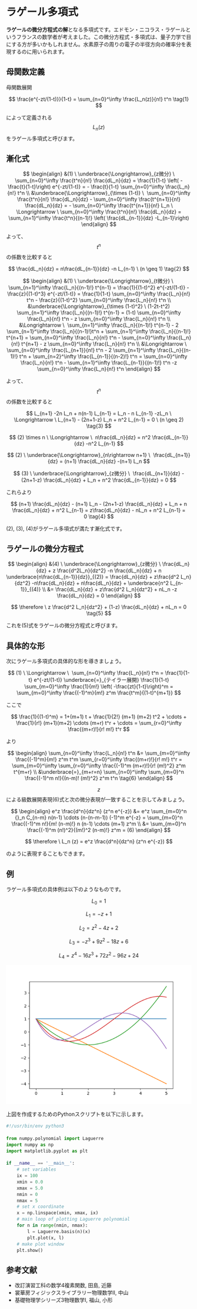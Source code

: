 # ラゲール多項式

**ラゲールの微分方程式の解**となる多項式です。エドモン・ニコラス・ラゲールというフランスの数学者が考えました。この微分方程式・多項式は、量子力学で目にする方が多いかもしれません。水素原子の周りの電子の半径方向の確率分を表現するのに用いられます。

## 母関数定義

母関数展開

$$
\frac{e^{-zt/(1-t)}}{1-t} 
= \sum_{n=0}^\infty \frac{L_n(z)}{n!} t^n \tag{1}
$$

によって定義される$$L_n (z)$$をラゲール多項式と呼びます。

## 漸化式

$$
\begin{align}
&(1) \ \underbrace{\Longrightarrow}_{z微分} \ 
\sum_{n=0}^\infty \frac{t^n}{n!} \frac{dL_n}{dz} 
= \frac{1}{1-t} \left( - \frac{t}{1-t}\right) e^{-zt/(1-t)} 
= - \frac{t}{1-t} \sum_{n=0}^\infty \frac{L_n}{n!} t^n \\
&\underbrace{\Longrightarrow}_{\times (1-t)} \ 
\sum_{n=0}^\infty \frac{t^n}{n!} \frac{dL_n}{dz} - \sum_{n=0}^\infty \frac{t^{n+1}}{n!} \frac{dL_n}{dz} 
= - \sum_{n=0}^\infty \frac{t^{n+1}}{n!} L_n 
\ \Longrightarrow \ \sum_{n=0}^\infty \frac{t^n}{n!} \frac{dL_n}{dz} 
= \sum_{n=1}^\infty \frac{t^n}{(n-1)!} \left( \frac{dL_{n-1}}{dz} -L_{n-1}\right)
\end{align}
$$

よって、$$t^n$$の係数を比較すると

$$
\frac{dL_n}{dz} = n\frac{dL_{n-1}}{dz} -n L_{n-1} \ (n \geq 1) \tag{2}
$$

$$
\begin{align}
&(1) \ \underbrace{\Longrightarrow}_{t微分} \ 
\sum_{n=1}^\infty \frac{L_n}{(n-1)!} t^{n-1} 
= \frac{1}{(1-t)^2} e^{-zt/(1-t)} - \frac{z}{(1-t)^3} e^{-zt/(1-t)} 
= \frac{1}{1-t} \sum_{n=0}^\infty \frac{L_n}{n!} t^n - \frac{z}{(1-t)^2} \sum_{n=0}^\infty \frac{L_n}{n!} t^n \\
&\underbrace{\Longrightarrow}_{\times (1-t)^2} \ 
(1-2t-t^2) \sum_{n=1}^\infty \frac{L_n}{(n-1)!} t^{n-1} 
= (1-t) \sum_{n=0}^\infty \frac{L_n}{n!} t^n - z \sum_{n=0}^\infty \frac{L_n}{n!} t^n \\
&\Longrightarrow \ 
\sum_{n=1}^\infty \frac{L_n}{(n-1)!} t^{n-1} - 2 \sum_{n=1}^\infty \frac{L_n}{(n-1)!}t^n + \sum_{n=1}^\infty \frac{L_n}{(n-1)!} t^{n+1} 
= \sum_{n=0}^\infty \frac{L_n}{n!} t^n - \sum_{n=0}^\infty \frac{L_n}{n!} t^{n+1} - z \sum_{n=0}^\infty \frac{L_n}{n!} t^n \\
&\Longrightarrow \ 
\sum_{n=0}^\infty \frac{L_{n+1}}{n!} t^n - 2 \sum_{n=1}^\infty \frac{L_n}{(n-1)!} t^n + \sum_{n=2}^\infty \frac{L_{n-1}}{(n-2)!} t^n 
= \sum_{n=0}^\infty \frac{L_n}{n!} t^n - \sum_{n=1}^\infty \frac{L_{n-1}}{(n-1)!} t^n -z \sum_{n=0}^\infty \frac{L_n}{n!} t^n
\end{align}
$$

よって、$$t^n$$の係数を比較すると

$$
L_{n+1} -2n L_n + n(n-1) L_{n-1} = L_n - n L_{n-1} -zL_n 
\ \Longrightarrow \ L_{n+1} - (2n+1-z) L_n + n^2 L_{n-1} = 0 \ (n \geq 2) \tag{3}
$$

$$
(2) \times n \ \Longrightarrow \ 
n\frac{dL_n}{dz} = n^2 \frac{dL_{n-1}}{dz} -n^2 L_{n-1}
$$

$$
(2) \ \underbrace{\Longrightarrow}_{n\rightarrow n+1} \ 
\frac{dL_{n+1}}{dz} = (n+1) \frac{dL_n}{dz} -(n+1) L_n
$$

$$
(3) \ \underbrace{\Longrightarrow}_{z微分} \ 
\frac{dL_{n+1}}{dz} - (2n+1-z) \frac{dL_n}{dz} + L_n + n^2 \frac{dL_{n-1}}{dz} = 0
$$

これらより

$$
(n+1) \frac{dL_n}{dz} - (n+1) L_n - (2n+1-z) \frac{dL_n}{dz} + L_n + n \frac{dL_n}{dz} + n^2 L_{n-1} 
= z\frac{dL_n}{dz} - nL_n + n^2 L_{n-1} = 0 \tag{4}
$$

(2), (3), (4)がラゲール多項式が満たす漸化式です。

## ラゲールの微分方程式

$$
\begin{align}
&(4) \ \underbrace{\Longrightarrow}_{z微分} \
\frac{dL_n}{dz} + z \frac{d^2L_n}{dz^2} -n \frac{dL_n}{dz} + n \underbrace{n\frac{dL_{n-1}}{dz}}_{(2)} 
= \frac{dL_n}{dz} + z\frac{d^2 L_n}{dz^2} -n\frac{dL_n}{dz} + n\frac{dL_n}{dz} + \underbrace{n^2 L_{n-1}}_{(4)} \\
&= \frac{dL_n}{dz} + z\frac{d^2 L_n}{dz^2} + nL_n -z \frac{dL_n}{dz} = 0
\end{align}
$$

$$
\therefore \ z \frac{d^2 L_n}{dz^2} + (1-z) \frac{dL_n}{dz} + nL_n = 0 \tag{5}
$$

これを(5)式をラゲールの微分方程式と呼びます。

## 具体的な形

次にラゲール多項式の具体的な形を導きましょう。

$$
(1) \ \Longrightarrow \ 
\sum_{n=0}^\infty \frac{L_n}{n!} t^n 
= \frac{1}{1-t} e^{-zt/(1-t)} 
\underbrace{=}_{テイラー展開} \frac{1}{1-t} \sum_{m=0}^\infty \frac{1}{m!} \left( -\frac{zt}{1-t}\right)^m
= \sum_{m=0}^\infty \frac{(-1)^m}{m!} z^m \frac{t^m}{(1-t)^{m+1}}
$$

ここで

$$
\frac{1}{(1-t)^m} 
= 1+(m+1) t + \frac{1}{2!} (m+1) (m+2) t^2 + \cdots + \frac{1}{r!} (m+1)(m+2) \cdots (m+r) t^r + \cdots 
= \sum_{r=0}^\infty \frac{(m+r)!}{r! m!} t^r
$$

より

$$
\begin{align}
\sum_{n=0}^\infty \frac{L_n}{n!} t^n 
&= \sum_{m=0}^\infty \frac{(-1)^m}{m!} z^m t^m \sum_{r=0}^\infty \frac{(m+r)!}{r! m!} t^r 
= \sum_{m=0}^\infty \sum_{r=0}^\infty \frac{(-1)^m (m+r)!}{r! (m!)^2} z^m t^{m+r} \\
&\underbrace{=}_{m+r=n} \sum_{n=0}^\infty \sum_{m=0}^n \frac{(-1)^m n!}{(n-m)! (m!)^2} z^m t^n \tag{6}
\end{align}
$$

$$z$$による級数展開表現(6)式と次の微分表現が一致することを示してみましょう。

$$
\begin{align}
e^z \frac{d^n}{dz^n} (z^n e^{-z}) 
&= e^z \sum_{m=0}^n {}_n C_{n-m} n(n-1) \cdots (n-(n-m-1)) (-1)^m e^{-z} 
= \sum_{m=0}^n \frac{(-1)^m n!}{m! (n-m)!} n (n-1) \cdots (m+1) z^m \\
&= \sum_{m=0}^n \frac{(-1)^m (n!)^2}{(m!)^2 (n-m)!} z^m 
= (6) 
\end{align}
$$

$$
\therefore \ L_n (z) 
= e^z \frac{d^n}{dz^n} (z^n e^{-z})
$$

のように表現することもできます。

## 例

ラゲール多項式の具体例は以下のようなものです。

$$
L_0 = 1
$$

$$
L_1 = -z+1
$$

$$
L_2 = z^2 - 4z + 2
$$

$$
L_3 = -z^3 + 9z^2 -18z + 6
$$

$$
L_4 = z^4 - 16z^3 + 72 z^2 -96z+24
$$

![ラゲール多項式の例](/images/math/laguerre.png)

上図を作成するためのPythonスクリプトを以下に示します。

```python
#!/usr/bin/env python3 

from numpy.polynomial import Laguerre
import numpy as np
import matplotlib.pyplot as plt

if __name__ == '__main__':
    # set variables
    ix = 100
    xmin = 0.0
    xmax = 5.0
    nmin = 0
    nmax = 5
    # set x coordinate
    x = np.linspace(xmin, xmax, ix)
    # main loop of plotting Laguerre polynomial
    for n in range(nmin, nmax):
        l = Laguerre.basis(n)(x)
        plt.plot(x, l)
    # make plot window
    plt.show()
```

## 参考文献

* 改訂演習工科の数学4複素関数, 田島, 近藤
* 裳華房フィジックスライブラリー物理数学II, 中山
* 基礎物理学シリーズ3物理数学I, 福山, 小形
